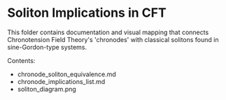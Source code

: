 # Soliton Implications in CFT

This folder contains documentation and visual mapping that connects Chronotension Field Theory's 'chronodes' with classical solitons found in sine-Gordon-type systems.

Contents:
- chronode_soliton_equivalence.md
- chronode_implications_list.md
- soliton_diagram.png